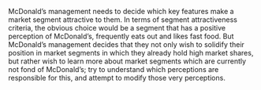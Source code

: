 McDonald’s management needs to decide which key features make a market segment attractive to them. In terms of segment attractiveness criteria, the obvious choice would be a
segment that has a positive perception of McDonald’s, frequently eats out and likes fast food. But McDonald’s management decides that they not only wish to solidify their position in market segments in which they already hold high market shares, but rather wish to learn more about market segments which are currently not fond of McDonald’s; try to understand which perceptions are responsible for this, and attempt to modify those very perceptions.
